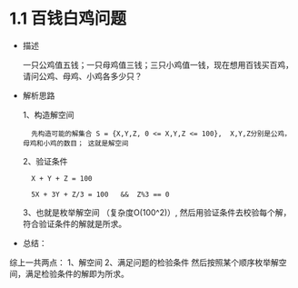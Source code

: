 # 1.1 百钱白鸡问题

- 描述

	一只公鸡值五钱；一只母鸡值三钱；三只小鸡值一钱，现在想用百钱买百鸡，请问公鸡、母鸡、小鸡各多少只？

- 解析思路

	1、构造解空间
	
		先构造可能的解集合 S = {X,Y,Z, 0 <= X,Y,Z <= 100},  X,Y,Z分别是公鸡，母鸡和小鸡的数目； 这就是解空间
		
	2、验证条件
	
		X + Y + Z = 100
		
		5X + 3Y + Z/3 = 100   &&  Z%3 == 0
	
	3、也就是枚举解空间 （复杂度O(100^2)）, 然后用验证条件去校验每个解，符合验证条件的解就是所求。

- 总结：
 
 综上一共两点： 1、解空间  2、满足问题的检验条件
		然后按照某个顺序枚举解空间，满足检验条件的解即为所求。